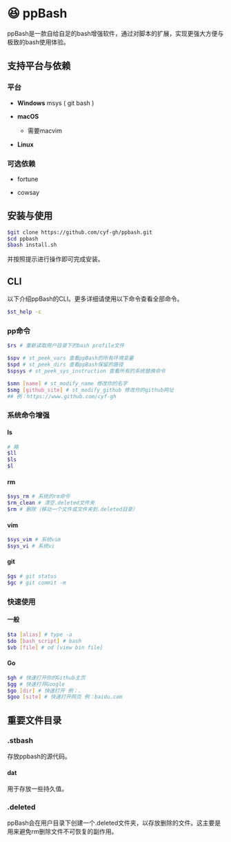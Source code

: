 # 😆 ppBash

ppBash是一款自给自足的bash增强软件，通过对脚本的扩展，实现更强大方便与极致的bash使用体验。

## 支持平台与依赖

### 平台

* **Windows** msys ( git bash )

* **macOS** 
  * 需要macvim
* **Linux**

### 可选依赖

* fortune

* cowsay

## 安装与使用

```bash
$git clone https://github.com/cyf-gh/ppbash.git
$cd ppbash
$bash install.sh
```

并按照提示进行操作即可完成安装。

## CLI

以下介绍ppBash的CLI。更多详细请使用以下命令查看全部命令。

```bash
$st_help -c
```

### pp命令

```bash
$rs # 重新读取用户目录下的bash profile文件

$spv # st_peek_vars 查看ppBash的所有环境变量
$spd # st_peek_dirs 查看ppBash保留的路径
$spsys # st_peek_sys_instruction 查看所有的系统替换命令

$smn [name] # st_modify_name 修改你的名字
$smg [github_site] # st_modify_github 修改你的github网址
## 例：https://www.github.com/cyf-gh
```



### 系统命令增强

#### ls

```bash
# 略
$ll
$ls
$l
```

#### rm

```bash
$sys_rm # 系统的rm命令
$rm_clean # 清空.deleted文件夹
$rm # 删除（移动一个文件或文件夹到.deleted目录）
```

#### vim

```bash
$sys_vim # 系统vim
$sys_vi # 系统vi
```

#### git 

```bash
$gs # git status
$gc # git commit -m
```



### 快速使用

#### 一般

```bash
$ta [alias] # type -a
$do [bash_script] # bash
$vb [file] # od [view bin file]
```

#### Go

```bash
$gh # 快速打开你的Github主页
$gg # 快速打开Google
$go [dir] # 快速打开 例：.
$goo [site] # 快速打开网页 例：baidu.com
```



## 重要文件目录

### .stbash

存放ppbash的源代码。

#### dat

用于存放一些持久值。

### .deleted

ppBash会在用户目录下创建一个.deleted文件夹，以存放删除的文件。这主要是用来避免rm删除文件不可恢复的副作用。

